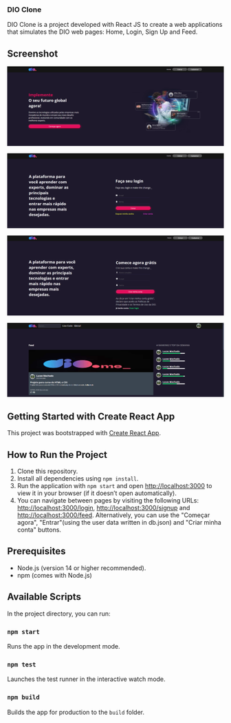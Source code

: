 ### DIO Clone

DIO Clone is a project developed with React JS to create a web applications that simulates the DIO web pages: Home, Login, Sign Up and Feed. 

## Screenshot
![DIO Home](./src/assets/Home.png)

![DIO Login](./src/assets/login.png)

![DIO Cadastro](./src/assets/cadastro.png)

![DIO Feed](./src/assets/feed.png)

## Getting Started with Create React App

This project was bootstrapped with [Create React App](https://github.com/facebook/create-react-app).

## How to Run the Project

1. Clone this repository.
2. Install all dependencies using `npm install`.
3. Run the application with `npm start` and open [http://localhost:3000](http://localhost:3000) to view it in your browser (if it doesn’t open automatically).
4. You can navigate between pages by visiting the following URLs: [http://localhost:3000/login](http://localhost:3000/login), [http://localhost:3000/signup](http://localhost:3000/signup) and [http://localhost:3000/feed](http://localhost:3000/feed). Alternatively, you can use the "Começar agora", "Entrar"(using the user data written in db.json) and "Criar minha conta" buttons.

## Prerequisites

- Node.js (version 14 or higher recommended).
- npm (comes with Node.js)

## Available Scripts

In the project directory, you can run:

### `npm start`
Runs the app in the development mode.

### `npm test`
Launches the test runner in the interactive watch mode.

### `npm build`
Builds the app for production to the `build` folder.